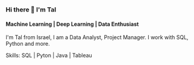 ### Hi there 👋 I'm Tal
#### Machine Learning | Deep Learning | Data Enthusiast
I'm Tal from Israel, I am a Data Analyst, Project Manager.
I work with SQL, Python and more. 

Skills: SQL | Pyton | Java | Tableau

<!--
**TalCordova/TalCordova** is a ✨ _special_ ✨ repository because its `README.md` (this file) appears on your GitHub profile.

Here are some ideas to get you started:

- 🔭 I’m currently working on ...
- 🌱 I’m currently learning ...
- 👯 I’m looking to collaborate on ...
- 🤔 I’m looking for help with ...
- 💬 Ask me about ...
- 📫 How to reach me: ...
- 😄 Pronouns: ...
- ⚡ Fun fact: ...
-->
